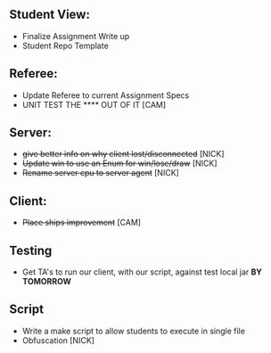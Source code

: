 

## Student View:
- Finalize Assignment Write up
- Student Repo Template


## Referee:
- Update Referee to current Assignment Specs 
- UNIT TEST THE **** OUT OF IT  [CAM]

## Server:
- ~~give better info on why client lost/disconnected~~ [NICK]
- ~~Update win to use an Enum for win/lose/draw~~ [NICK]
- ~~Rename server cpu to server agent~~ [NICK]

## Client:
- ~~Place ships improvement~~ [CAM]

## Testing
- Get TA's to run our client, with our script, against test local jar  **BY TOMORROW**

## Script
- Write a make script to allow students to execute in single file
- Obfuscation [NICK]



